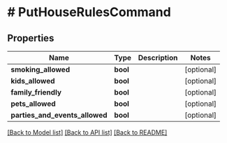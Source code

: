 # # PutHouseRulesCommand

## Properties

Name | Type | Description | Notes
------------ | ------------- | ------------- | -------------
**smoking_allowed** | **bool** |  | [optional]
**kids_allowed** | **bool** |  | [optional]
**family_friendly** | **bool** |  | [optional]
**pets_allowed** | **bool** |  | [optional]
**parties_and_events_allowed** | **bool** |  | [optional]

[[Back to Model list]](../../README.md#models) [[Back to API list]](../../README.md#endpoints) [[Back to README]](../../README.md)
